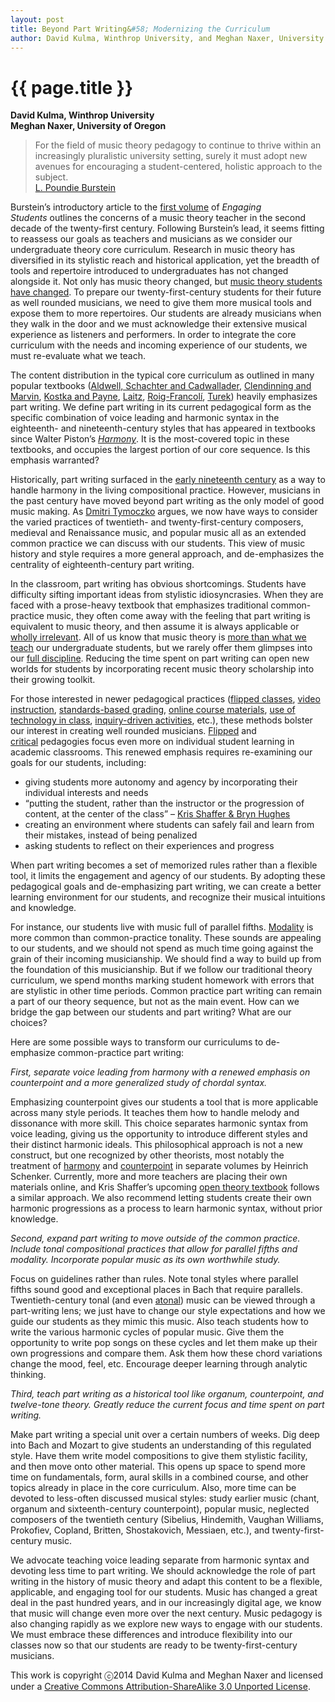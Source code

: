 ```yaml
---
layout: post
title: Beyond Part Writing&#58; Modernizing the Curriculum
author: David Kulma, Winthrop University, and Meghan Naxer, University of Oregon
---
```


{{ page.title }}
================
**David Kulma, Winthrop University**  
**Meghan Naxer, University of Oregon**

> For the field of music theory pedagogy to continue to thrive within an increasingly pluralistic university setting, surely it must adopt new avenues for encouraging a student-centered, holistic approach to the subject.  
[L. Poundie Burstein](http://www.google.com/url?q=http%3A%2F%2Fwww.flipcamp.org%2Fengagingstudents%2Fburstein.html&sa=D&sntz=1&usg=AFQjCNEb50IbhB8YxHBUYJqUPDfGDR6dnA)

Burstein’s introductory article to the [first volume](http://www.google.com/url?q=http%3A%2F%2Fwww.flipcamp.org%2Fengagingstudents%2F&sa=D&sntz=1&usg=AFQjCNEDFtmS6wuOxDfbbO_t74bfHCyYtA) of *Engaging Students* outlines the concerns of a music theory teacher in the second decade of the twenty-first century. Following Burstein’s lead, it seems fitting to reassess our goals as teachers and musicians as we consider our undergraduate theory core curriculum. Research in music theory has diversified in its stylistic reach and historical application, yet the breadth of tools and repertoire introduced to undergraduates has not changed alongside it. Not only has music theory changed, but [music theory students have changed](http://www.google.com/url?q=http%3A%2F%2Fapcentral.collegeboard.com%2Fapc%2Fmembers%2Fhomepage%2F36106.html&sa=D&sntz=1&usg=AFQjCNEMH7pFxmQBKI8jPdxvt06p6AOgvg). To prepare our twenty-first-century students for their future as well rounded musicians, we need to give them more musical tools and expose them to more repertoires. Our students are already musicians when they walk in the door and we must acknowledge their extensive musical experience as listeners and performers. In order to integrate the core curriculum with the needs and incoming experience of our students, we must re-evaluate what we teach.

The content distribution in the typical core curriculum as outlined in many popular textbooks ([Aldwell, Schachter and Cadwallader](http://www.google.com/url?q=http%3A%2F%2Fwww.cengage.com%2Fsearch%2FproductOverview.do%3FNtt%3Daldwell%257C%257C1196292628150329021914958045011389409785%26N%3D16%26Ntk%3DAPG%257C%257CP_EPI%26Ntx%3Dmode%252Bmatchallpartial&sa=D&sntz=1&usg=AFQjCNFGZypzQ4FvSht8yeDqd0dNhFMOYQ), [Clendinning and Marvin](http://www.google.com/url?q=http%3A%2F%2Fbooks.wwnorton.com%2Fbooks%2Fdetail.aspx%3Fid%3D4294977723&sa=D&sntz=1&usg=AFQjCNEjdOgprfK0X7OE58_uFNthTdUFYg), [Kostka and Payne](http://www.google.com/url?q=http%3A%2F%2Fcatalogs.mhhe.com%2Fmhhe%2FviewProductDetails.do%3Fisbn%3D0073401358&sa=D&sntz=1&usg=AFQjCNGDxqMNwiM4_hccuoaPh-Z8ytIOuA), [Laitz](http://www.google.com/url?q=http%3A%2F%2Fglobal.oup.com%2Fushe%2Fproduct%2Fthe-complete-musician-9780199742783%3Fcc%3Dus%26lang%3Den%26&sa=D&sntz=1&usg=AFQjCNGKzN1L74pSimOOOIHvpS5YNnGTHg), [Roig-Francolí](http://www.google.com/url?q=http%3A%2F%2Fcatalogs.mhhe.com%2Fmhhe%2FviewProductDetails.do%3Fisbn%3D0073137944&sa=D&sntz=1&usg=AFQjCNGLSoLG0p-GSQb5eqjPB5zjgYP5Nw), [Turek](https://www.google.com/url?q=https%3A%2F%2Fopenlibrary.org%2Fbooks%2FOL9969377M%2FTheory_for_Today's_Musician&sa=D&sntz=1&usg=AFQjCNHfwVm5eqicnOzuRUQsmhZ-F29ocA)) heavily emphasizes part writing. We define part writing in its current pedagogical form as the specific combination of voice leading and harmonic syntax in the eighteenth- and nineteenth-century styles that has appeared in textbooks since Walter Piston’s [*Harmony*](https://www.google.com/url?q=https%3A%2F%2Fopenlibrary.org%2Fworks%2FOL5272107W%2FHarmony&sa=D&sntz=1&usg=AFQjCNHd6hd_mTuHDt4-h4fEi6Y6HP_ZBA). It is the most-covered topic in these textbooks, and occupies the largest portion of our core sequence. Is this emphasis warranted?

Historically, part writing surfaced in the [early nineteenth century](http://books.google.com/books?id=ESc_AQAAMAAJ&printsec=frontcover&source=gbs_ge_summary_r&cad=0#v=onepage&q&f=false) as a way to handle harmony in the living compositional practice. However, musicians in the past century have moved beyond part writing as the only model of good music making. As [Dmitri Tymoczko](http://www.google.com/url?q=http%3A%2F%2Fdmitri.tymoczko.com%2Fgeometry-of-music.html&sa=D&sntz=1&usg=AFQjCNFyoWqDYGXyy1jGcVM64chfMPNZoA) argues, we now have ways to consider the varied practices of twentieth- and twenty-first-century composers, medieval and Renaissance music, and popular music all as an extended common practice we can discuss with our students. This view of music history and style requires a more general approach, and de-emphasizes the centrality of eighteenth-century part writing.

In the classroom, part writing has obvious shortcomings. Students have difficulty sifting important ideas from stylistic idiosyncrasies. When they are faced with a prose-heavy textbook that emphasizes traditional common-practice music, they often come away with the feeling that part writing is equivalent to music theory, and then assume it is always applicable or [wholly irrelevant](http://www.google.com/url?q=http%3A%2F%2Fwww.slate.com%2Fblogs%2Fquora%2F2014%2F02%2F17%2Fteaching_music_theory_how_can_modern_music_mix_with_traditional_theory.html&sa=D&sntz=1&usg=AFQjCNGq0Ke-HCEJgcZN18e7trp8XGMjMA). All of us know that music theory is [more than what we teach](http://www.google.com/url?q=http%3A%2F%2Fblog.brynhughes.org%2F2014%2F02%2Fin-defense-of-music-theory.html&sa=D&sntz=1&usg=AFQjCNFSKicleBF2ujHkqFC-VAaTby6KHg) our undergraduate students, but we rarely offer them glimpses into our [full discipline](http://www.google.com/url?q=http%3A%2F%2Fkris.shaffermusic.com%2F2014%2F02%2Fwhat-is-music-theory%2F&sa=D&sntz=1&usg=AFQjCNH8DSj-Oi19DYtss6PUfr0xlSWTGg). Reducing the time spent on part writing can open new worlds for students by incorporating recent music theory scholarship into their growing toolkit.

For those interested in newer pedagogical practices ([flipped classes](http://www.google.com/url?q=http%3A%2F%2Fwww.flipcamp.org%2Fengagingstudents%2Fshafferintro.html&sa=D&sntz=1&usg=AFQjCNHdo8F-0-l1EfsZ7XkcIsQnd1IutQ), [video instruction](http://www.google.com/url?q=http%3A%2F%2Fwww.hackingmusictheory.com%2Fgawboy.html&sa=D&sntz=1&usg=AFQjCNGU4M97fVkXn3slfg1zC7qAL7NNeQ), [standards-based grading](http://www.google.com/url?q=http%3A%2F%2Fwww.hackingmusictheory.com%2Fduker.html&sa=D&sntz=1&usg=AFQjCNHNgmJLiT3icvCtnu5HKjxsjZLZww), [online course materials](http://www.google.com/url?q=http%3A%2F%2Fwww.hackingmusictheory.com%2Fshaffer.html&sa=D&sntz=1&usg=AFQjCNH6vnKHInIc18wybNpZonSSjBlYzQ), [use of technology in class](http://www.google.com/url?q=http%3A%2F%2Fwww.flipcamp.org%2Fengagingstudents%2Fgosden.html&sa=D&sntz=1&usg=AFQjCNHcdPQjBI-EYErJWHPL1qsGEpGQSw), [inquiry-driven activities](http://www.google.com/url?q=http%3A%2F%2Fkris.shaffermusic.com%2F2013%2F01%2Fspecies-counterpoint-twitter-inquiry-based-learning-and-the-inverted-class%2F&sa=D&sntz=1&usg=AFQjCNElIHKeIs4sbRXxkwz5QW1KtmAqkA), etc.), these methods bolster our interest in creating well rounded musicians. [Flipped](http://www.google.com/url?q=http%3A%2F%2Fhackingtheacademy.org&sa=D&sntz=1&usg=AFQjCNGZ0hC-bY2TY24H58k9pB7Xsk-8EA) and [critical](http://www.google.com/url?q=http%3A%2F%2Fwww.hybridpedagogy.com%2Fjournal%2Foccupy-the-digital-critical-pedagogy-and-new-media%2F&sa=D&sntz=1&usg=AFQjCNGNWxWw6bcrBNbjZJ3ey0dFZ65-EA) pedagogies focus even more on individual student learning in academic classrooms. This renewed emphasis requires re-examining our goals for our students, including:

-   giving students more autonomy and agency by incorporating their individual interests and needs
-   “putting the student, rather than the instructor or the progression of content, at the center of the class” – [Kris Shaffer & Bryn Hughes](http://www.google.com/url?q=http%3A%2F%2Fwww.flipcamp.org%2Fengagingstudents%2Fshafferintro.html&sa=D&sntz=1&usg=AFQjCNHdo8F-0-l1EfsZ7XkcIsQnd1IutQ)
-   creating an environment where students can safely fail and learn from their mistakes, instead of being penalized
-   asking students to reflect on their experiences and progress

When part writing becomes a set of memorized rules rather than a flexible tool, it limits the engagement and agency of our students. By adopting these pedagogical goals and de-emphasizing part writing, we can create a better learning environment for our students, and recognize their musical intuitions and knowledge.

For instance, our students live with music full of parallel fifths. [Modality](http://www.google.com/url?q=http%3A%2F%2Fwww.mtosmt.org%2Fissues%2Fmto.04.10.4%2Fmto.04.10.4.w_everett.html&sa=D&sntz=1&usg=AFQjCNEwyKG0L2tSy4-LrS32LoGYcCTztw) is more common than common-practice tonality. These sounds are appealing to our students, and we should not spend as much time going against the grain of their incoming musicianship. We should find a way to build up from the foundation of this musicianship. But if we follow our traditional theory curriculum, we spend months marking student homework with errors that are stylistic in other time periods. Common practice part writing can remain a part of our theory sequence, but not as the main event. How can we bridge the gap between our students and part writing? What are our choices?

Here are some possible ways to transform our curriculums to de-emphasize common-practice part writing:

*First, separate voice leading from harmony with a renewed emphasis on counterpoint and a more generalized study of chordal syntax.*

Emphasizing counterpoint gives our students a tool that is more applicable across many style periods. It teaches them how to handle melody and dissonance with more skill. This choice separates harmonic syntax from voice leading, giving us the opportunity to introduce different styles and their distinct harmonic ideals. This philosophical approach is not a new construct, but one recognized by other theorists, most notably the treatment of [harmony](https://www.google.com/url?q=https%3A%2F%2Fopenlibrary.org%2Fworks%2FOL3609920W%2FHarmony&sa=D&sntz=1&usg=AFQjCNFIDatjIoeKCBlVX0uigmf9Fs_V-Q) and [counterpoint](https://www.google.com/url?q=https%3A%2F%2Fopenlibrary.org%2Fworks%2FOL3609919W%2FCounterpoint&sa=D&sntz=1&usg=AFQjCNHGsgxm5JYRmNs6vuoY3bxXDxzs5w) in separate volumes by Heinrich Schenker. Currently, more and more teachers are placing their own materials online, and Kris Shaffer’s upcoming [open theory textbook](http://www.google.com/url?q=http%3A%2F%2Fwww.hybridpedagogy.com%2Fpage-two%2Fopen-interactive-music-theory-textbook%2F&sa=D&sntz=1&usg=AFQjCNFXZLpOVWfuvpg16aMD0-3bun-viA) follows a similar approach. We also recommend letting students create their own harmonic progressions as a process to learn harmonic syntax, without prior knowledge.

*Second, expand part writing to move outside of the common practice. Include tonal compositional practices that allow for parallel fifths and modality. Incorporate popular music as its own worthwhile study.*

Focus on guidelines rather than rules. Note tonal styles where parallel fifths sound good and exceptional places in Bach that require parallels. Twentieth-century tonal (and even [atonal](http://www.google.com/url?q=http%3A%2F%2Fwww.jstor.org%2Fdiscover%2F10.1525%2Fmts.2003.25.2.305%3Fuid%3D3739856%26uid%3D2134%26uid%3D2%26uid%3D70%26uid%3D4%26uid%3D3739256%26sid%3D21104015577981&sa=D&sntz=1&usg=AFQjCNG3MZYGqDbqy7baX6-hQwFavu5D-g)) music can be viewed through a part-writing lens; we just have to change our style expectations and how we guide our students as they mimic this music. Also teach students how to write the various harmonic cycles of popular music. Give them the opportunity to write pop songs on these cycles and let them make up their own progressions and compare them. Ask them how these chord variations change the mood, feel, etc. Encourage deeper learning through analytic thinking.

*Third, teach part writing as a historical tool like organum, counterpoint, and twelve-tone theory. Greatly reduce the current focus and time spent on part writing.*

Make part writing a special unit over a certain numbers of weeks. Dig deep into Bach and Mozart to give students an understanding of this regulated style. Have them write model compositions to give them stylistic facility, and then move onto other material. This opens up space to spend more time on fundamentals, form, aural skills in a combined course, and other topics already in place in the core curriculum. Also, more time can be devoted to less-often discussed musical styles: study earlier music (chant, organum and sixteenth-century counterpoint), popular music, neglected composers of the twentieth century (Sibelius, Hindemith, Vaughan Williams, Prokofiev, Copland, Britten, Shostakovich, Messiaen, etc.), and twenty-first-century music.

We advocate teaching voice leading separate from harmonic syntax and devoting less time to part writing. We should acknowledge the role of part writing in the history of music theory and adapt this content to be a flexible, applicable, and engaging tool for our students. Music has changed a great deal in the past hundred years, and in our increasingly digital age, we know that music will change even more over the next century. Music pedagogy is also changing rapidly as we explore new ways to engage with our students. We must embrace these differences and introduce flexibility into our classes now so that our students are ready to be twenty-first-century musicians.

This work is copyright ⓒ2014 David Kulma and Meghan Naxer and licensed under a [Creative Commons Attribution-ShareAlike 3.0 Unported License](http://www.google.com/url?q=http%3A%2F%2Fcreativecommons.org%2Flicenses%2Fby-sa%2F3.0%2F&sa=D&sntz=1&usg=AFQjCNG4j2oPozXv2_VqmmLiVAToFtwKdA).

